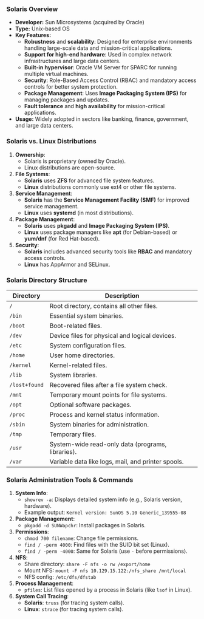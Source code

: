### **Solaris Overview**
- **Developer:** Sun Microsystems (acquired by Oracle)
- **Type:** Unix-based OS
- **Key Features:**
    - **Robustness** and **scalability**: Designed for enterprise environments handling large-scale data and mission-critical applications.
    - **Support for high-end hardware**: Used in complex network infrastructures and large data centers.
    - **Built-in hypervisor**: Oracle VM Server for SPARC for running multiple virtual machines.
    - **Security**: Role-Based Access Control (RBAC) and mandatory access controls for better system protection.
    - **Package Management**: Uses **Image Packaging System (IPS)** for managing packages and updates.
    - **Fault tolerance** and **high availability** for mission-critical applications.
- **Usage:** Widely adopted in sectors like banking, finance, government, and large data centers. 



### **Solaris vs. Linux Distributions**
1. **Ownership**:
    - Solaris is proprietary (owned by Oracle).
    - Linux distributions are open-source.
2. **File Systems**:
    - **Solaris** uses **ZFS** for advanced file system features.
    - **Linux** distributions commonly use ext4 or other file systems.
3. **Service Management**:
    - **Solaris** has the **Service Management Facility (SMF)** for improved service management.
    - **Linux** uses **systemd** (in most distributions).
4. **Package Management**:
    - **Solaris** uses **pkgadd** and **Image Packaging System (IPS)**.
    - **Linux** uses package managers like **apt** (for Debian-based) or **yum/dnf** (for Red Hat-based).
5. **Security**:
    - **Solaris** includes advanced security tools like **RBAC** and mandatory access controls.
    - **Linux** has AppArmor and SELinux.



### **Solaris Directory Structure**

| **Directory** | **Description**                                    |
| ------------- | -------------------------------------------------- |
| `/`           | Root directory, contains all other files.          |
| `/bin`        | Essential system binaries.                         |
| `/boot`       | Boot-related files.                                |
| `/dev`        | Device files for physical and logical devices.     |
| `/etc`        | System configuration files.                        |
| `/home`       | User home directories.                             |
| `/kernel`     | Kernel-related files.                              |
| `/lib`        | System libraries.                                  |
| `/lost+found` | Recovered files after a file system check.         |
| `/mnt`        | Temporary mount points for file systems.           |
| `/opt`        | Optional software packages.                        |
| `/proc`       | Process and kernel status information.             |
| `/sbin`       | System binaries for administration.                |
| `/tmp`        | Temporary files.                                   |
| `/usr`        | System-wide read-only data (programs, libraries).  |
| `/var`        | Variable data like logs, mail, and printer spools. |



### **Solaris Administration Tools & Commands**
1. **System Info**:
    - `showrev -a`: Displays detailed system info (e.g., Solaris version, hardware).
    - Example output: `Kernel version: SunOS 5.10 Generic_139555-08`
2. **Package Management**:
    - `pkgadd -d SUNWapchr`: Install packages in Solaris.
3. **Permissions**:
    - `chmod 700 filename`: Change file permissions.
    - `find / -perm 4000`: Find files with the SUID bit set (Linux).
    - `find / -perm -4000`: Same for Solaris (use `-` before permissions).
4. **NFS**:
    - Share directory: `share -F nfs -o rw /export/home`
    - Mount NFS: `mount -F nfs 10.129.15.122:/nfs_share /mnt/local`
    - NFS config: `/etc/dfs/dfstab`
5. **Process Management**:
    - `pfiles`: List files opened by a process in Solaris (like `lsof` in Linux).
6. **System Call Tracing**:
    - **Solaris**: `truss` (for tracing system calls).
    - **Linux**: `strace` (for tracing system calls).